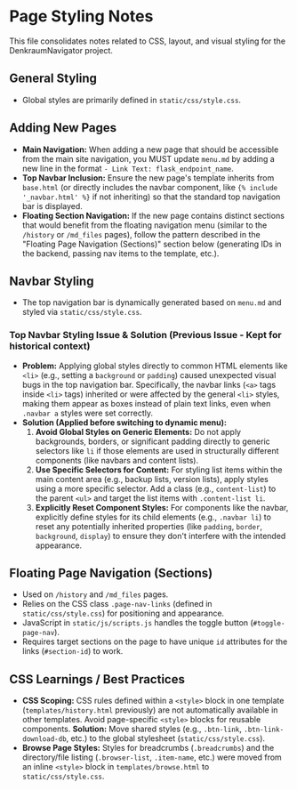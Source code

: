 # Page Styling Notes

This file consolidates notes related to CSS, layout, and visual styling for the DenkraumNavigator project.

## General Styling

*   Global styles are primarily defined in `static/css/style.css`.

## Adding New Pages

*   **Main Navigation:** When adding a new page that should be accessible from the main site navigation, you MUST update `menu.md` by adding a new line in the format `- Link Text: flask_endpoint_name`.
*   **Top Navbar Inclusion:** Ensure the new page's template inherits from `base.html` (or directly includes the navbar component, like `{% include '_navbar.html' %}` if not inheriting) so that the standard top navigation bar is displayed.
*   **Floating Section Navigation:** If the new page contains distinct sections that would benefit from the floating navigation menu (similar to the `/history` or `/md_files` pages), follow the pattern described in the "Floating Page Navigation (Sections)" section below (generating IDs in the backend, passing nav items to the template, etc.).

## Navbar Styling

*   The top navigation bar is dynamically generated based on `menu.md` and styled via `static/css/style.css`.

### Top Navbar Styling Issue & Solution (Previous Issue - Kept for historical context)

*   **Problem:** Applying global styles directly to common HTML elements like `<li>` (e.g., setting a `background` or `padding`) caused unexpected visual bugs in the top navigation bar. Specifically, the navbar links (`<a>` tags inside `<li>` tags) inherited or were affected by the general `<li>` styles, making them appear as boxes instead of plain text links, even when `.navbar a` styles were set correctly.
*   **Solution (Applied before switching to dynamic menu):**
    1.  **Avoid Global Styles on Generic Elements:** Do not apply backgrounds, borders, or significant padding directly to generic selectors like `li` if those elements are used in structurally different components (like navbars and content lists).
    2.  **Use Specific Selectors for Content:** For styling list items within the main content area (e.g., backup lists, version lists), apply styles using a more specific selector. Add a class (e.g., `content-list`) to the parent `<ul>` and target the list items with `.content-list li`.
    3.  **Explicitly Reset Component Styles:** For components like the navbar, explicitly define styles for its child elements (e.g., `.navbar li`) to reset any potentially inherited properties (like `padding`, `border`, `background`, `display`) to ensure they don't interfere with the intended appearance.

## Floating Page Navigation (Sections)

*   Used on `/history` and `/md_files` pages.
*   Relies on the CSS class `.page-nav-links` (defined in `static/css/style.css`) for positioning and appearance.
*   JavaScript in `static/js/scripts.js` handles the toggle button (`#toggle-page-nav`).
*   Requires target sections on the page to have unique `id` attributes for the links (`#section-id`) to work.

## CSS Learnings / Best Practices

*   **CSS Scoping:** CSS rules defined within a `<style>` block in one template (`templates/history.html` previously) are not automatically available in other templates. Avoid page-specific `<style>` blocks for reusable components. **Solution:** Move shared styles (e.g., `.btn-link`, `.btn-link-download-db`, etc.) to the global stylesheet (`static/css/style.css`).
*   **Browse Page Styles:** Styles for breadcrumbs (`.breadcrumbs`) and the directory/file listing (`.browser-list`, `.item-name`, etc.) were moved from an inline `<style>` block in `templates/browse.html` to `static/css/style.css`. 